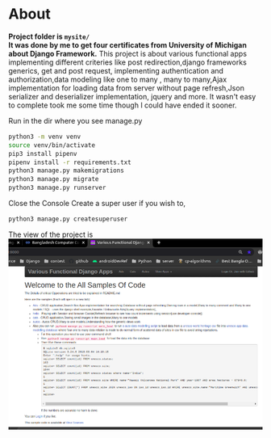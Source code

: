 # About
**Project folder is `mysite/`**  
**It was done by me to get four certificates from University of Michigan about Django Framework.**
This project is about various functional apps implementing different criteries like post redirection,django frameworks generics, get and post request, implementing authentication and authorization,data modeling like one to many , many to many,Ajax implementation for loading data from server without page refresh,Json serializer and deserializer implementation, jquery and more.
It wasn't easy to complete took me some time though I could have ended it sooner.

Run in the dir where you see manage.py   
```bash
python3 -m venv venv
source venv/bin/activate
pip3 install pipenv
pipenv install -r requirements.txt
python3 manage.py makemigrations
python3 manage.py migrate
python3 manage.py runserver
```
Close the Console Create a super user if you wish to,
```bash
python3 manage.py createsuperuser
```
The view of the project is
![project home page](/doc-images/home.png)
